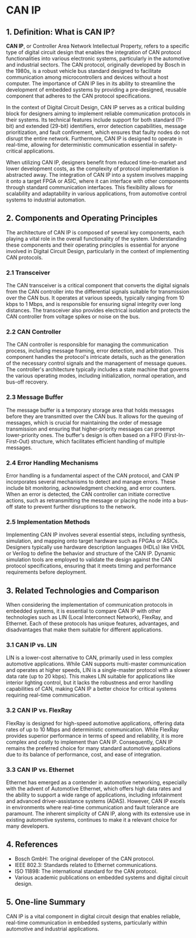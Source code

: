 # CAN IP

## 1. Definition: What is **CAN IP**?
**CAN IP**, or Controller Area Network Intellectual Property, refers to a specific type of digital circuit design that enables the integration of CAN protocol functionalities into various electronic systems, particularly in the automotive and industrial sectors. The CAN protocol, originally developed by Bosch in the 1980s, is a robust vehicle bus standard designed to facilitate communication among microcontrollers and devices without a host computer. The importance of CAN IP lies in its ability to streamline the development of embedded systems by providing a pre-designed, reusable component that adheres to the CAN protocol specifications.

In the context of Digital Circuit Design, CAN IP serves as a critical building block for designers aiming to implement reliable communication protocols in their systems. Its technical features include support for both standard (11-bit) and extended (29-bit) identifiers, error detection capabilities, message prioritization, and fault confinement, which ensures that faulty nodes do not disrupt the entire network. Furthermore, CAN IP is designed to operate in real-time, allowing for deterministic communication essential in safety-critical applications.

When utilizing CAN IP, designers benefit from reduced time-to-market and lower development costs, as the complexity of protocol implementation is abstracted away. The integration of CAN IP into a system involves mapping it onto a target FPGA or ASIC, where it can interface with other components through standard communication interfaces. This flexibility allows for scalability and adaptability in various applications, from automotive control systems to industrial automation.

## 2. Components and Operating Principles
The architecture of CAN IP is composed of several key components, each playing a vital role in the overall functionality of the system. Understanding these components and their operating principles is essential for anyone involved in Digital Circuit Design, particularly in the context of implementing CAN protocols.

### 2.1 Transceiver
The CAN transceiver is a critical component that converts the digital signals from the CAN controller into the differential signals suitable for transmission over the CAN bus. It operates at various speeds, typically ranging from 10 kbps to 1 Mbps, and is responsible for ensuring signal integrity over long distances. The transceiver also provides electrical isolation and protects the CAN controller from voltage spikes or noise on the bus.

### 2.2 CAN Controller
The CAN controller is responsible for managing the communication process, including message framing, error detection, and arbitration. This component handles the protocol's intricate details, such as the generation of the necessary control signals and the management of message queues. The controller's architecture typically includes a state machine that governs the various operating modes, including initialization, normal operation, and bus-off recovery.

### 2.3 Message Buffer
The message buffer is a temporary storage area that holds messages before they are transmitted over the CAN bus. It allows for the queuing of messages, which is crucial for maintaining the order of message transmission and ensuring that higher-priority messages can preempt lower-priority ones. The buffer's design is often based on a FIFO (First-In-First-Out) structure, which facilitates efficient handling of multiple messages.

### 2.4 Error Handling Mechanisms
Error handling is a fundamental aspect of the CAN protocol, and CAN IP incorporates several mechanisms to detect and manage errors. These include bit monitoring, acknowledgment checking, and error counters. When an error is detected, the CAN controller can initiate corrective actions, such as retransmitting the message or placing the node into a bus-off state to prevent further disruptions to the network.

### 2.5 Implementation Methods
Implementing CAN IP involves several essential steps, including synthesis, simulation, and mapping onto target hardware such as FPGAs or ASICs. Designers typically use hardware description languages (HDLs) like VHDL or Verilog to define the behavior and structure of the CAN IP. Dynamic simulation tools are employed to validate the design against the CAN protocol specifications, ensuring that it meets timing and performance requirements before deployment.

## 3. Related Technologies and Comparison
When considering the implementation of communication protocols in embedded systems, it is essential to compare CAN IP with other technologies such as LIN (Local Interconnect Network), FlexRay, and Ethernet. Each of these protocols has unique features, advantages, and disadvantages that make them suitable for different applications.

### 3.1 CAN IP vs. LIN
LIN is a lower-cost alternative to CAN, primarily used in less complex automotive applications. While CAN supports multi-master communication and operates at higher speeds, LIN is a single-master protocol with a slower data rate (up to 20 kbps). This makes LIN suitable for applications like interior lighting control, but it lacks the robustness and error handling capabilities of CAN, making CAN IP a better choice for critical systems requiring real-time communication.

### 3.2 CAN IP vs. FlexRay
FlexRay is designed for high-speed automotive applications, offering data rates of up to 10 Mbps and deterministic communication. While FlexRay provides superior performance in terms of speed and reliability, it is more complex and costly to implement than CAN IP. Consequently, CAN IP remains the preferred choice for many standard automotive applications due to its balance of performance, cost, and ease of integration.

### 3.3 CAN IP vs. Ethernet
Ethernet has emerged as a contender in automotive networking, especially with the advent of Automotive Ethernet, which offers high data rates and the ability to support a wide range of applications, including infotainment and advanced driver-assistance systems (ADAS). However, CAN IP excels in environments where real-time communication and fault tolerance are paramount. The inherent simplicity of CAN IP, along with its extensive use in existing automotive systems, continues to make it a relevant choice for many developers.

## 4. References
- Bosch GmbH: The original developer of the CAN protocol.
- IEEE 802.3: Standards related to Ethernet communications.
- ISO 11898: The international standard for the CAN protocol.
- Various academic publications on embedded systems and digital circuit design.

## 5. One-line Summary
CAN IP is a vital component in digital circuit design that enables reliable, real-time communication in embedded systems, particularly within automotive and industrial applications.